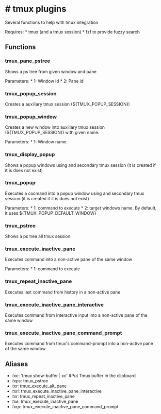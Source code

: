 # # tmux plugins

 Several functions to help with tmux integration

 Requires:
    * tmux (and a tmux session)
    * fzf to provide fuzzy search


## Functions

### tmux_pane_pstree
   Shows a ps tree from given window and pane

   Parameters:
    * 1: Window id
    * 2: Pane id

### tmux_popup_session
   Creates a auxiliary tmux session (${TMUX_POPUP_SESSION})

### tmux_popup_window
   Creates a new window into auxiliary tmux session (${TMUX_POPUP_SESSION}) with given name.

   Parameters:
    * 1: Window name

### tmux_display_popup
   Shows a popup windows using and secondary tmux session (it is created if it is does not exist)

### tmux_popup
   Executes a coomand into a popup window using and secondary tmux session (it is created if it is does not exist)

   Parameters:
    * 1: command to execute
    * 2: target windows name. By default, it uses ${TMUX_POPUP_DEFAULT_WINDOW}

### tmux_pstree
   Shows a ps tree all tmux session

### tmux_execute_inactive_pane
   Executes command into a non-active pane of the same window

   Parameters:
    * 1: command to execute

### tmux_repeat_inactive_pane
   Executes last command from history in a non-active pane


### tmux_execute_inactive_pane_interactive
   Executes command from interactive input into a non-active pane of the same window

### tmux_execute_inactive_pane_command_prompt
   Executes command from tmux's command-prompt into a non-active pane of the same window


## Aliases

* *txc*: 'tmux show-buffer | xc' #Put Tmux buffer in the clipboard
* *txps*: tmux_pstree
* *txr*: tmux_execute_alt_pane
* *txri*: tmux_execute_inactive_pane_interactive
* *txr*: tmux_repeat_inactive_pane
* *txe*: tmux_execute_inactive_pane
* *txrp*: tmux_execute_inactive_pane_command_prompt
